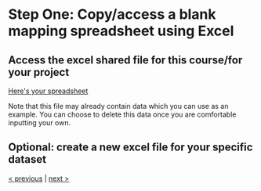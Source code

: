 # Step One: Copy/access a blank mapping spreadsheet using Excel

## Access the excel shared file for this course/for your project
[Here's your spreadsheet](https://docs.google.com/spreadsheets/d/16Xz4zSmbSGUh0aMkgehvcUN7XcTPTC3NkkgNRewX6hM/edit?usp=drive_link)

Note that this file may already contain data which you can use as an example. You can choose to delete this data once you are comfortable inputting your own.

## Optional: create a new excel file for your specific dataset

[< previous](https://philnd1.github.io/Data-for-ArcGIS/) | [next >](02-add-data.md)
